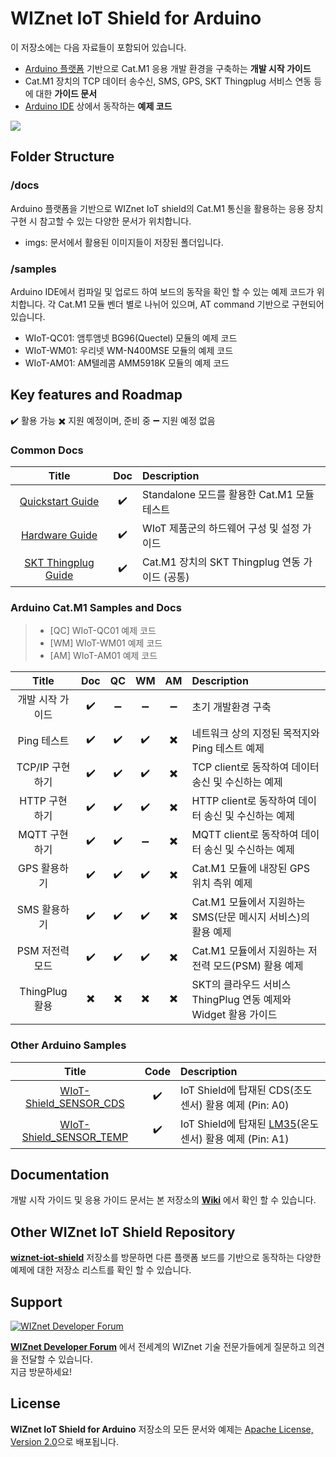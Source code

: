 # WIZnet IoT Shield for Arduino

이 저장소에는 다음 자료들이 포함되어 있습니다.
* [Arduino 플랫폼][link-arduino] 기반으로 Cat.M1 응용 개발 환경을 구축하는 **개발 시작 가이드**
* Cat.M1 장치의 TCP 데이터 송수신, SMS, GPS, SKT Thingplug 서비스 연동 등에 대한 **가이드 문서**
* [Arduino IDE][link-arduino-compiler] 상에서 동작하는 **예제 코드**

![][hw-stack-arduinomega]

## Folder Structure

### /docs
Arduino 플랫폼을 기반으로 WIZnet IoT shield의 Cat.M1 통신을 활용하는 응용 장치 구현 시 참고할 수 있는 다양한 문서가 위치합니다.
* imgs: 문서에서 활용된 이미지들이 저장된 폴더입니다.

### /samples
Arduino IDE에서 컴파일 및 업로드 하여 보드의 동작을 확인 할 수 있는 예제 코드가 위치합니다. 각 Cat.M1 모듈 벤더 별로 나뉘어 있으며, AT command 기반으로 구현되어 있습니다.
* WIoT-QC01: 앰투앰넷 BG96(Quectel) 모듈의 예제 코드
* WIoT-WM01: 우리넷 WM-N400MSE 모듈의 예제 코드
* WIoT-AM01: AM텔레콤 AMM5918K 모듈의 예제 코드

## Key features and Roadmap

:heavy_check_mark: 활용 가능  :heavy_multiplication_x: 지원 예정이며, 준비 중  :heavy_minus_sign: 지원 예정 없음

### Common Docs
|        Title       |         Doc        |                            Description                           |
|:------------------:|:------------------:|:----------------------------------------------------------------|
| [Quickstart Guide](https://github.com/Wiznet/wiznet-iot-shield-kr/blob/master/docs/quickstartguide_standalone_mode.md) | :heavy_check_mark: | Standalone 모드를 활용한 Cat.M1 모듈 테스트 |
| [Hardware Guide](https://github.com/Wiznet/wiznet-iot-shield-hardware-kr/blob/master/docs/wiot_hw_overview_n_settings.md) | :heavy_check_mark: | WIoT 제품군의 하드웨어 구성 및 설정 가이드 |
| [SKT Thingplug Guide](https://github.com/Wiznet/wiznet-iot-shield-kr/blob/master/docs/thingplug_guide_common.md) | :heavy_check_mark: | Cat.M1 장치의 SKT Thingplug 연동 가이드 (공통)  |


### Arduino Cat.M1 Samples and Docs

> * [QC] WIoT-QC01 예제 코드
> * [WM] WIoT-WM01 예제 코드
> * [AM] WIoT-AM01 예제 코드

|        Title       |         Doc        |      QC     |      WM     |       AM      |                            Description                           |
|:------------------:|:------------------:|:------------------:|:------------------------:|:------------------------:|:----------------------------------------------------------------|
| 개발 시작 가이드   | :heavy_check_mark: | :heavy_minus_sign: |    :heavy_minus_sign:    |  :heavy_minus_sign:    | 초기 개발환경 구축                                               |
| Ping 테스트        | :heavy_check_mark: | :heavy_check_mark: |  :heavy_check_mark:    | :heavy_multiplication_x:    | 네트워크 상의 지정된 목적지와 Ping 테스트 예제                   |
| TCP/IP 구현하기 | :heavy_check_mark: | :heavy_check_mark: |  :heavy_check_mark:  | :heavy_multiplication_x:    | TCP client로 동작하여 데이터 송신 및 수신하는 예제               |
| HTTP 구현하기 | :heavy_check_mark: | :heavy_check_mark: |  :heavy_check_mark:  | :heavy_multiplication_x:    | HTTP client로 동작하여 데이터 송신 및 수신하는 예제               |
| MQTT 구현하기 | :heavy_check_mark: | :heavy_check_mark: |  :heavy_minus_sign:   | :heavy_multiplication_x:    | MQTT client로 동작하여 데이터 송신 및 수신하는 예제               |
| GPS 활용하기       | :heavy_check_mark: | :heavy_check_mark: |  :heavy_check_mark:    | :heavy_multiplication_x:    | Cat.M1 모듈에 내장된 GPS 위치 측위 예제                          |
| SMS 활용하기       | :heavy_check_mark: | :heavy_check_mark: |  :heavy_check_mark:  | :heavy_multiplication_x: | Cat.M1 모듈에서 지원하는 SMS(단문 메시지 서비스)의 활용 예제     |
| PSM 저전력 모드    | :heavy_check_mark: | :heavy_check_mark: |    :heavy_check_mark:    | :heavy_multiplication_x: | Cat.M1 모듈에서 지원하는 저전력 모드(PSM) 활용 예제              |
| ThingPlug 활용 | :heavy_multiplication_x: | :heavy_multiplication_x: | :heavy_multiplication_x: | :heavy_multiplication_x: | SKT의 클라우드 서비스 ThingPlug 연동 예제와 Widget 활용 가이드 |

### Other Arduino Samples
|        Title       |     Code      |                            Description                           |
|:------------------:|:------------------:|:----------------------------------------------------------------|
| [WIoT-Shield_SENSOR_CDS](https://github.com/Wiznet/wiznet-iot-shield-arduino-kr/tree/master/samples/WIoT-Shield/WIoT-Shield_SENSOR_CDS) | :heavy_check_mark: | IoT Shield에 탑재된 CDS(조도센서) 활용 예제 (Pin: A0) |
| [WIoT-Shield_SENSOR_TEMP](https://github.com/Wiznet/wiznet-iot-shield-arduino-kr/tree/master/samples/WIoT-Shield/WIoT-Shield_SENSOR_TEMP) | :heavy_check_mark: | IoT Shield에 탑재된 [LM35](http://www.ti.com/lit/ds/symlink/lm35.pdf)(온도센서) 활용 예제 (Pin: A1) |

## Documentation
개발 시작 가이드 및 응용 가이드 문서는 본 저장소의 **[Wiki](https://github.com/Wiznet/wiznet-iot-shield-arduino-kr/wiki/)** 에서 확인 할 수 있습니다.


## Other WIZnet IoT Shield Repository
**[wiznet-iot-shield](https://github.com/Wiznet/wiznet-iot-shield-kr/)** 저장소를 방문하면 다른 플랫폼 보드를 기반으로 동작하는 다양한 예제에 대한 저장소 리스트를 확인 할 수 있습니다.


## Support

[![WIZnet Developer Forum][forum]](https://forum.wiznet.io/c/korean-forum/oshw/)

**[WIZnet Developer Forum](https://forum.wiznet.io/c/korean-forum/oshw/)** 에서 전세계의 WIZnet 기술 전문가들에게 질문하고 의견을 전달할 수 있습니다.<br>지금 방문하세요!

## License
**WIZnet IoT Shield for Arduino** 저장소의 모든 문서와 예제는 [Apache License, Version 2.0](https://www.apache.org/licenses/LICENSE-2.0)으로 배포됩니다.


[skt-iot-portal]: https://www.sktiot.com/iot/developer/guide/guide/catM1/menu_05/page_01
[link-arduino]: https://www.arduino.cc/
[link-arduino-compiler]: https://www.arduino.cc/en/Main/Software
[link-arduino Mega2560 Rev3]: https://store.arduino.cc/usa/mega-2560-r3

[hw-stack-arduinomega]: ./docs/imgs/hw/wiot-shield-qc01-arduinomega2560.png

[forum]: ./docs/imgs/forum.jpg


